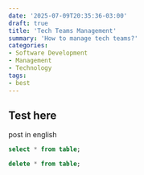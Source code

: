 ```yaml
---
date: '2025-07-09T20:35:36-03:00'
draft: true
title: 'Tech Teams Management'
summary: 'How to manage tech teams?'
categories:
- Software Development
- Management
- Technology
tags:
- best
---
```

## Test here

post in english

``` sql
select * from table;

delete * from table;
```
